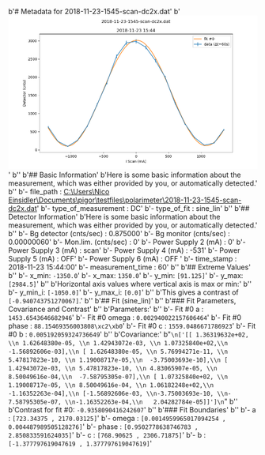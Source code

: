b'# Metadata for 2018-11-23-1545-scan-dc2x.dat'
b'![2018-11-23-1545-scan-dc2x.dat](./2018-11-23-1545-scan-dc2x.png "2018-11-23-1545-scan-dc2x.dat")'
b''
b'## Basic Information'
b'Here is some basic information about the measurement, which was either provided by you, or automatically detected.'
b''
b'- file_path : [C:\\Users\\Nico Einsidler\\Documents\\pigor\\testfiles\\polarimeter\\2018-11-23-1545-scan-dc2x.dat](2018-11-23-1545-scan-dc2x.dat)'
b'- type_of_measurement : DC'
b'- type_of_fit : sine_lin'
b''
b'## Detector Information'
b'Here is some basic information about the measurement, which was either provided by you, or automatically detected.'
b''
b'-  Bg detector (cnts/sec) : 0.875000'
b'-  Bg monitor (cnts/sec) : 0.00000060'
b'-  Mon.lim.  (cnts/sec) :   0'
b'-  Power Supply 2 (mA) :  0'
b'-  Power Supply 3 (mA) :  scan'
b'-  Power Supply 4 (mA) :  -531'
b'-  Power Supply 5 (mA) :  OFF'
b'-  Power Supply 6 (mA) :  OFF   '
b'- time_stamp : 2018-11-23 15:44:00'
b'- measurement_time : 60'
b''
b'## Extreme Values'
b''
b'- x_min: `-1350.0`'
b'- x_max: `1350.0`'
b'- y_min: `[91.125]`'
b'- y_max: `[2984.5]`'
b''
b'Horizontal axis values where vertical axis is max or min:'
b''
b'- y_min_i: `[-1050.0]`'
b'- y_max_i: `[0.0]`'
b''
b'This gives a contrast of `[-0.940743751270067]`.'
b''
b'## Fit (sine_lin)'
b''
b'### Fit Parameters, Covariance and Contrast'
b''
b'Parameters:'
b''
b'- Fit #0 a : `1453.6543646682946`'
b'- Fit #0 omega : `0.002940022157606464`'
b'- Fit #0 phase : `88.15469356003808\xc2\xb0`'
b'- Fit #0 c : `1559.0486671786923`'
b'- Fit #0 b : `0.005192059324736649`'
b''
b'Covariance:'
b"```\n['[[ 1.36319632e+02, \\n 1.62648380e-05, \\n 1.42943072e-03, \\n 1.07325840e+02,\\n  -1.56892606e-03],\\n [ 1.62648380e-05, \\n 5.76994271e-11, \\n 5.47817823e-10, \\n 1.19008717e-05,\\n  -3.75003693e-10],\\n [ 1.42943072e-03, \\n 5.47817823e-10, \\n 4.83065907e-05, \\n 8.50049616e-04,\\n  -7.58795305e-07],\\n [ 1.07325840e+02, \\n 1.19008717e-05, \\n 8.50049616e-04, \\n 1.06182248e+02,\\n  -1.16352263e-04],\\n [-1.56892606e-03, \\n-3.75003693e-10, \\n-7.58795305e-07, \\n-1.16352263e-04,\\n   2.04282784e-05]]']\n```"
b''
b'Contrast for fit #0: `-0.9358090416242607`'
b''
b'### Fit Boundaries'
b''
b'- a : `[723.34375 , 2170.03125]`'
b'- omega : `[0.0014959965017094254 , 0.004487989505128276]`'
b'- phase : `[0.9502778638746783 , 2.850833591624035]`'
b'- c : `[768.90625 , 2306.71875]`'
b'- b : `[-1.377797619047619 , 1.377797619047619]`'
